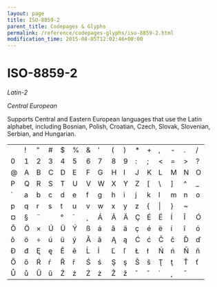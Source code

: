 ```yaml
---
layout: page
title: ISO-8859-2
parent_title: Codepages & Glyphs
permalink: /reference/codepages-glyphs/iso-8859-2.html
modification_time: 2015-08-05T12:02:46+00:00
---
```


# ISO-8859-2

<i>Latin-2</i>

<i>Central European</i>

Supports Central and Eastern European languages that use the Latin alphabet, including Bosnian, Polish, Croatian, Czech, Slovak, <span class="mw-redirect">Slovenian</span>, Serbian, and Hungarian.

<table class="table"><tbody>
<tr>
<td>&nbsp;</td>
<td>!</td>
<td>"</td>
<td>#</td>
<td>$</td>
<td>%</td>
<td>&amp; 

</td>
<td>'</td>
<td>(</td>
<td>)</td>
<td>*</td>
<td>+</td>
<td>,</td>
<td>-</td>
<td>.</td>
<td>/</td>
</tr>
<tr>
<td>0</td>
<td>1</td>
<td>2</td>
<td>3</td>
<td>4</td>
<td>5</td>
<td>6</td>
<td>7</td>
<td>8</td>
<td>9</td>
<td>:</td>
<td>;</td>
<td>&lt;</td>
<td>=</td>
<td>&gt;</td>
<td>?</td>
</tr>
<tr>
<td>@</td>
<td>A</td>
<td>B</td>
<td>C</td>
<td>D</td>
<td>E</td>
<td>F</td>
<td>G</td>
<td>H</td>
<td>I</td>
<td>J</td>
<td>K</td>
<td>L</td>
<td>M</td>
<td>N</td>
<td>O</td>
</tr>
<tr>
<td>P</td>
<td>Q</td>
<td>R</td>
<td>S</td>
<td>T</td>
<td>U</td>
<td>V</td>
<td>W</td>
<td>X</td>
<td>Y</td>
<td>Z</td>
<td>[</td>
<td>\</td>
<td>]</td>
<td>^</td>
<td>_</td>
</tr>
<tr>
<td>`</td>
<td>a</td>
<td>b</td>
<td>c</td>
<td>d</td>
<td>e</td>
<td>f</td>
<td>g</td>
<td>h</td>
<td>i</td>
<td>j</td>
<td>k</td>
<td>l</td>
<td>m</td>
<td>n</td>
<td>o</td>
</tr>
<tr>
<td>p</td>
<td>q</td>
<td>r</td>
<td>s</td>
<td>t</td>
<td>u</td>
<td>v</td>
<td>w</td>
<td>x</td>
<td>y</td>
<td>z</td>
<td>{</td>
<td>|</td>
<td>}</td>
<td>~</td>
<td>&nbsp;</td>
</tr>
<tr>
<td>¤</td>
<td>§</td>
<td>¨</td>
<td>­</td>
<td>°</td>
<td>´</td>
<td>¸</td>
<td>Á</td>
<td>Â</td>
<td>Ä</td>
<td>Ç</td>
<td>É</td>
<td>Ë</td>
<td>Í</td>
<td>Î</td>
<td>Ó</td>
</tr>
<tr>
<td>Ô</td>
<td>Ö</td>
<td>×</td>
<td>Ú</td>
<td>Ü</td>
<td>Ý</td>
<td>ß</td>
<td>á</td>
<td>â</td>
<td>ä</td>
<td>ç</td>
<td>é</td>
<td>ë</td>
<td>í</td>
<td>î</td>
<td>ó</td>
</tr>
<tr>
<td>ô</td>
<td>ö</td>
<td>÷</td>
<td>ú</td>
<td>ü</td>
<td>ý</td>
<td>Ă</td>
<td>ă</td>
<td>Ą</td>
<td>ą</td>
<td>Ć</td>
<td>ć</td>
<td>Č</td>
<td>č</td>
<td>Ď</td>
<td>ď</td>
</tr>
<tr>
<td>Đ</td>
<td>đ</td>
<td>Ę</td>
<td>ę</td>
<td>Ě</td>
<td>ě</td>
<td>Ĺ</td>
<td>ĺ</td>
<td>Ľ</td>
<td>ľ</td>
<td>Ł</td>
<td>ł</td>
<td>Ń</td>
<td>ń</td>
<td>Ň</td>
<td>ň</td>
</tr>
<tr>
<td>Ő</td>
<td>ő</td>
<td>Ŕ</td>
<td>ŕ</td>
<td>Ř</td>
<td>ř</td>
<td>Ś</td>
<td>ś</td>
<td>Ş</td>
<td>ş</td>
<td>Š</td>
<td>š</td>
<td>Ţ</td>
<td>ţ</td>
<td>Ť</td>
<td>ť</td>
</tr>
<tr>
<td>Ů</td>
<td>ů</td>
<td>Ű</td>
<td>ű</td>
<td>Ź</td>
<td>ź</td>
<td>Ż</td>
<td>ż</td>
<td>Ž</td>
<td>ž</td>
<td>ˇ</td>
<td>˘</td>
<td>˙</td>
<td>˛</td>
<td>˝</td>
</tr>
</tbody></table>
